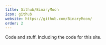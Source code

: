 ```yaml
---
title: Github/BinaryMoon
icon: github
website: https://github.com/BinaryMoon/
order: 2
---
```

Code and stuff. Including the code for this site.
